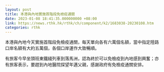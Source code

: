 ```yaml
---
layout: post
title: 本港與內地實施首階段免檢疫通關
date: 2023-01-08 18:41:35.000000000 +08:00
link: https://news.rthk.hk/rthk/ch/component/k2/1683038-20230108.htm
categories: rthk
---
```


本港與內地今天實施首階段免檢疫通關，每天單向各有六萬個名額，當中指定陸路口岸名額有大約五萬個，各個口岸運作大致暢順。

有旅客今早坐頭班東鐵綫列車到落馬洲，認為終於可以免檢疫到內地感到興奮；亦有旅客表示，要趕到內地醫院探望年邁父親，感謝政府有免檢疫通關安排。

